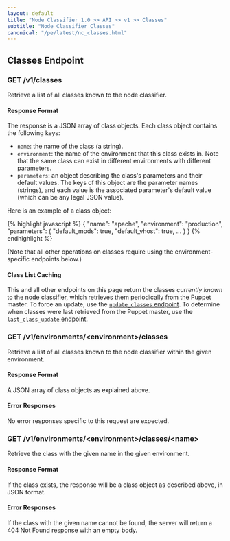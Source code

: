```yaml
---
layout: default
title: "Node Classifier 1.0 >> API >> v1 >> Classes"
subtitle: "Node Classifier Classes"
canonical: "/pe/latest/nc_classes.html"
---
```


## Classes Endpoint

### GET /v1/classes

Retrieve a list of all classes known to the node classifier.

#### Response Format

The response is a JSON array of class objects.
Each class object contains the following keys:

* `name`: the name of the class (a string).
* `environment`: the name of the environment that this class exists in.
                 Note that the same class can exist in different environments with different parameters.
* `parameters`: an object describing the class's parameters and their default values.
                The keys of this object are the parameter names (strings), and each value is the associated parameter's default value (which can be any legal JSON value).

Here is an example of a class object:

{% highlight javascript %}
{
  "name": "apache",
  "environment": "production",
  "parameters": {
    "default_mods": true,
    "default_vhost": true,
    ...
  }
}
{% endhighlight %}

(Note that all other operations on classes require using the environment-specific endpoints below.)

#### Class List Caching

This and all other endpoints on this page return the classes *currently known* to the node classifier, which retrieves them periodically from the Puppet master. To force an update, use the [`update_classes` endpoint](./nc_update_classes.html). To determine when classes were last retrieved from the Puppet master, use the [`last_class_update` endpoint](./nc_last_class_update.html).

### GET /v1/environments/\<environment\>/classes

Retrieve a list of all classes known to the node classifier within the given environment.

#### Response Format

A JSON array of class objects as explained above.

#### Error Responses

No error responses specific to this request are expected.

### GET /v1/environments/\<environment\>/classes/\<name\>

Retrieve the class with the given name in the given environment.

#### Response Format

If the class exists, the response will be a class object as described above, in JSON format.

#### Error Responses

If the class with the given name cannot be found, the server will return a 404 Not Found response with an empty body.
